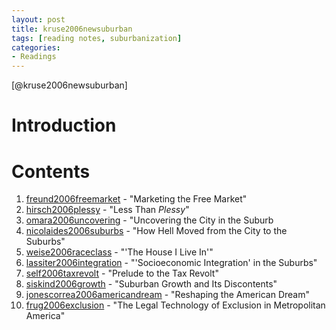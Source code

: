 ```yaml
---
layout: post
title: kruse2006newsuburban
tags: [reading notes, suburbanization]
categories:
- Readings
---
```


[@kruse2006newsuburban]

Introduction
============



Contents
========

1. [freund2006freemarket]() - "Marketing the Free Market"
2. [hirsch2006plessy]() - "Less Than *Plessy*"
3. [omara2006uncovering]() - "Uncovering the City in the Suburb
4. [nicolaides2006suburbs]() - "How Hell Moved from the City to the Suburbs"
5. [weise2006raceclass]() - "'The House I Live In'"
6. [lassiter2006integration]() - "'Socioeconomic Integration' in the Suburbs"
7. [self2006taxrevolt]() - "Prelude to the Tax Revolt"
8. [siskind2006growth]() - "Suburban Growth and Its Discontents"
9. [jonescorrea2006americandream]() - "Reshaping the American Dream"
10. [frug2006exclusion]() - "The Legal Technology of Exclusion in Metropolitan America"

